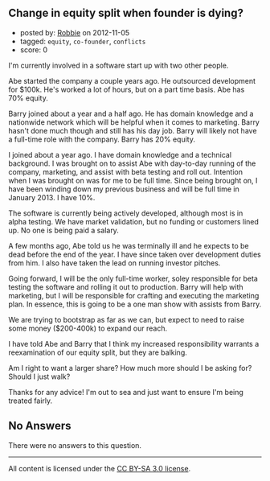 ## Change in equity split when founder is dying?

- posted by: [Robbie](https://stackexchange.com/users/-1/21470-robbie) on 2012-11-05
- tagged: `equity`, `co-founder`, `conflicts`
- score: 0

I'm currently involved in a software start up with two other people.

Abe started the company a couple years ago. He outsourced development for $100k. He's worked a lot of hours, but on a part time basis. Abe has 70% equity.

Barry joined about a year and a half ago. He has domain knowledge and a nationwide network which will be helpful when it comes to marketing. Barry hasn't done much though and still has his day job. Barry will likely not have a full-time role with the company. Barry has 20% equity.

I joined about a year ago. I have domain knowledge and a technical background. I was brought on to assist Abe with day-to-day running of the company, marketing, and assist with beta testing and roll out. Intention when I was brought on was for me to be full time. Since being brought on, I have been winding down my previous business and will be full time in January 2013. I have 10%.

The software is currently being actively developed, although most is in alpha testing. We have market validation, but no funding or customers lined up. No one is being paid a salary.

A few months ago, Abe told us he was terminally ill and he expects to be dead before the end of the year. I have since taken over development duties from him. I also have taken the lead on running investor pitches.

Going forward, I will be the only full-time worker, soley responsible for beta testing the software and rolling it out to production. Barry will help with marketing, but I will be responsible for crafting and executing the marketing plan. In essence, this is going to be a one man show with assists from Barry.

We are trying to bootstrap as far as we can, but expect to need to raise some money ($200-400k) to expand our reach.

I have told Abe and Barry that I think my increased responsibility warrants a reexamination of our equity split, but they are balking.

Am I right to want a larger share? How much more should I be asking for? Should I just walk?

Thanks for any advice! I'm out to sea and just want to ensure I'm being treated fairly.

## No Answers

There were no answers to this question.


---

All content is licensed under the [CC BY-SA 3.0 license](https://creativecommons.org/licenses/by-sa/3.0/).
